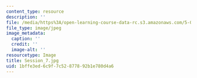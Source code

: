 ```yaml
---
content_type: resource
description: ''
file: /media/https%3A/open-learning-course-data-rc.s3.amazonaws.com/5-07sc-biological-chemistry-i-fall-2013/1bffe3ed6c9f7c52877892b1e780d4a6_Session_7.jpg
file_type: image/jpeg
image_metadata:
  caption: ''
  credit: ''
  image-alt: ''
resourcetype: Image
title: Session_7.jpg
uid: 1bffe3ed-6c9f-7c52-8778-92b1e780d4a6
---
```

